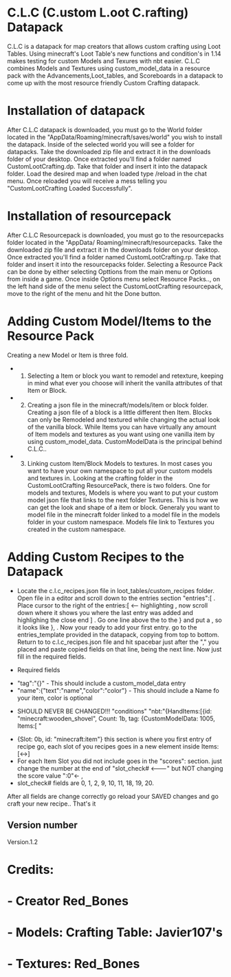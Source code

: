 # C.L.C (C.ustom L.oot C.rafting) Datapack
C.L.C is a datapack for map creators that allows custom crafting using Loot Tables. Using minecraft's Loot Table's new functions and condition's in 1.14 makes testing for custom Models and Texures with nbt easier. C.L.C combines Models and Textures using custom_model_data in a resource pack with the Advancements,Loot_tables, and Scoreboards in a datapack to come up with the most resource friendly Custom Crafting datapack.    

   
#   Installation of datapack
After C.L.C datapack is downloaded, you must go to the World folder located in the "AppData/Roaming/minecraft/saves/world" you wish to install the datapack. Inside of the selected world you will see a folder for datapacks. Take the downloaded zip file and extract it in the downloads folder of your desktop. Once extracted you'll find a folder named CustomLootCrafting.dp. Take that folder and insert it into the datapack folder. Load the desired map and when loaded type /reload in the chat menu. Once reloaded you will receive a mess telling you "CustomLootCrafting Loaded Successfully". 

#   Installation of resourcepack
After C.L.C Resourcepack is downloaded, you must go to the resourcepacks folder located in the "AppData/ Roaming/minecraft/resourcepacks. Take the downloaded zip file and extract it in the downloads folder on your desktop. Once extracted you'll find a folder named CustomLootCrafting.rp. Take that folder and insert it into the resourcepacks folder. Selecting a Resource Pack can be done by either selecting Opttions from the main menu or Options from inside a game. Once inside Options menu select Resource Packs.., on the left hand side of the menu select the CustomLootCrafting resourcepack, move to the right of the menu and hit the Done button. 

#   Adding Custom Model/Items to the Resource Pack
Creating a new Model or Item is three fold. 
- 1. Selecting a Item or block you want to remodel and retexture, keeping in mind what ever you choose will inherit the vanilla attributes of that Item or Block. 
- 2. Creating a json file in the minecraft/models/item or block folder. Creating a json file of a block is a little different then Item. Blocks can only be Remodeled and textured while changing the actual look of the vanilla block. While Items you can have virtually any amount of Item models and textures as you want using one vanilla item by using custom_model_data. CustomModelData is the principal behind C.L.C.. 
- 3.  Linking custom Item/Block Models to textures. In most cases you want to have your own namespace to put all your custom models and textures in. Looking at the crafting folder in the CustomLootCrafting ResourcePack, there is two folders. One for models and textures, Models is where you want to put your custom model json file that links to the next folder Textures. This is how we can get the look and shape of a item or block. Generaly you want to model file in the minecraft folder linked to a model file in the models folder in your custom namespace. Models file link to Textures you created in the custom namespace.  

#   Adding Custom Recipes to the Datapack
-   Locate the c.l.c_recipes.json file in loot_tables/custom_recipes folder. Open file in a editor and scroll down to the entries section  "entries":[ . Place cursor to the right of the  entries:[ <-- highlighting , now scroll down where it shows you where the last entry was added and highlighing the close end ] . Go one line above the to the } and put a , so it looks like }, . Now your ready to add your first entry. go to the entries_template provided in the datapack, copying from top to bottom. Return to to c.l.c_recipes.json file and hit spacebar just after the "," you placed and paste copied fields on that line, being the next line. Now just fill in the required fields. 
 
* Required fields 
-   "tag":"{}" - This should include a custom_model_data entry
-   "name":{"text":"name","color":"color"} - This should include a Name fo your item, color is optional
* SHOULD NEVER BE CHANGED!!! 
    "conditions" "nbt:"{HandItems:[{id: \"minecraft:wooden_shovel\", Count: 1b, tag:                         {CustomModelData: 1005, Items:[ "
-   {Slot: 0b, id: \"minecraft:item\"} this section is where you first entry of recipe go, each slot of you       recipes goes in a new element inside Items:[<->]
-   For each Item Slot you did not include goes in the "scores": section. just change the number at the end of "slot_check# <---" but NOT changing the score value ":0"<- , 
- slot_check#  fields are 0, 1, 2, 9, 10, 11, 18, 19, 20.

After all fields are change correctly go reload your SAVED changes and go craft your new recipe.. That's it       

## Version number
Version.1.2

#  Credits:
# - Creator Red_Bones
#  - Models: Crafting Table: Javier107's  
# - Textures: Red_Bones